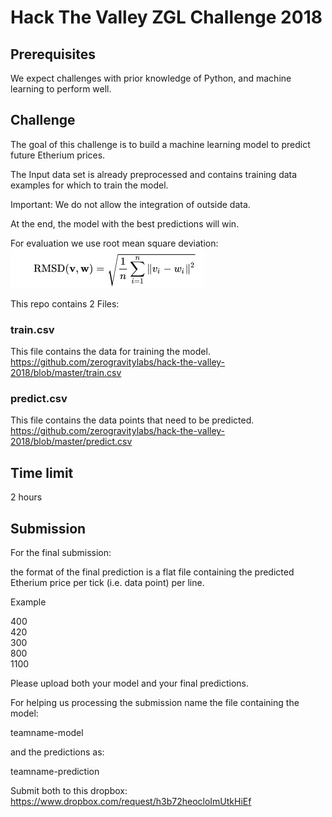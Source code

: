 # Hack The Valley ZGL Challenge 2018
## Prerequisites

We expect challenges with prior knowledge of Python, and machine learning to perform well.
## Challenge

The goal of this challenge is to build a machine learning model to predict future Etherium prices.

The Input data set is already preprocessed and contains training data examples for which to train the model.

Important: We do not allow the integration of outside data.

At the end, the model with the best predictions will win.

For evaluation we use root mean square deviation:
![alt text](rmsd.png)


This repo contains 2 Files:
### train.csv

This file contains the data for training the model.
https://github.com/zerogravitylabs/hack-the-valley-2018/blob/master/train.csv

### predict.csv

This file contains the data points that need to be predicted.
https://github.com/zerogravitylabs/hack-the-valley-2018/blob/master/predict.csv

## Time limit

2 hours
## Submission
For the final submission:

the format of the final prediction is a flat file containing the predicted Etherium price per tick (i.e. data point) per line.

Example

400<br/>
420<br/> 
300<br/> 
800<br/>
1100<br/>

Please upload both your model and your final predictions.

For helping us processing the submission name the file containing the model:

teamname-model

and the predictions as:

teamname-prediction

Submit both to this dropbox: https://www.dropbox.com/request/h3b72heocloImUtkHiEf
